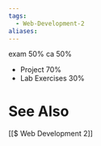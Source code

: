 ```yaml
---
tags:
  - Web-Development-2
aliases:
---
```

exam 50%
ca 50%
- Project 70%
- Lab Exercises 30%

# See Also
[[$ Web Development 2]]